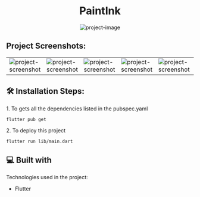 <h1 align="center" id="title">PaintInk</h1>

<p align="center"><img src="https://socialify.git.ci/jhonny1994/paintink/image?description=1&amp;descriptionEditable=A%20flutter%20drawing%20app.&amp;language=1&amp;logo=https%3A%2F%2Fraw.githubusercontent.com%2Fjhonny1994%2Fpaintink%2Fmaster%2Fassets%2FPaintInk-1.png&amp;name=1&amp;owner=1&amp;theme=Light" alt="project-image"></p>

<h2>Project Screenshots:</h2>

<table>
    <tr>
         <td><img src="https://user-images.githubusercontent.com/29334417/200116457-a5fea651-3794-493f-800f-70634c7f9d3a.png" alt="project-screenshot"> </td>
         <td><img src="https://user-images.githubusercontent.com/29334417/200116481-a43cd2f9-da7e-44c3-82fd-a1cf8d3c3869.png" alt="project-screenshot"> </td>
         <td><img src="https://user-images.githubusercontent.com/29334417/200116484-164798d0-103a-44dd-9c77-ce0d2c1059e2.png" alt="project-screenshot"> </td>
         <td><img src="https://user-images.githubusercontent.com/29334417/200116497-25d3abc6-8652-453a-9401-7f61216a5249.png" alt="project-screenshot"> </td>
         <td><img src="https://user-images.githubusercontent.com/29334417/200116508-242721d5-cc23-49b1-8218-5ef73f4704b8.png" alt="project-screenshot"> </td>
         <td><img src="https://user-images.githubusercontent.com/29334417/200116519-39642948-0469-466e-aa55-4062df0c34c5.png" alt="project-screenshot"> </td>
    </tr>
</table>

<h2>🛠️ Installation Steps:</h2>

<p>1. To gets all the dependencies listed in the pubspec.yaml</p>

```
flutter pub get
```

<p>2. To deploy this project</p>

```
flutter run lib/main.dart
```

  
  
<h2>💻 Built with</h2>

Technologies used in the project:

*   Flutter
